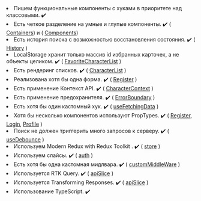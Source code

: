 <li> Пишем функциональные компоненты c хуками в приоритете над классовыми. ✔️
<li> Есть четкое разделение на умные и глупые компоненты. ✔️
( <a href="https://github.com/ktihonov93/Aston-react-project/tree/master/src/Containers">Containers</a>) и 
( <a href="https://github.com/ktihonov93/Aston-react-project/tree/master/src/Components">Components</a>)
<li> Есть история поиска с возможностью восстановления состояния. ✔️  
( <a href="https://github.com/ktihonov93/Aston-react-project/blob/master/src/Components/History/History.js">History</a> )
<li> LocalStorage хранит только массив id избранных карточек, а не объекты целиком. ✔️  
( <a href="https://github.com/ktihonov93/Aston-react-project/blob/master/src/Containers/FavoriteCharacterList/FavoriteCharacterList.jsx">FavoriteCharacterList</a> )
<li> Есть рендеринг списков. ✔️ 
( <a href="https://github.com/ktihonov93/Aston-react-project/blob/master/src/Containers/CharacterList/CharacterList.tsx">CharacterList</a> )
<li> Реализована хотя бы одна форма. ✔️ 
( <a href="https://github.com/ktihonov93/Aston-react-project/blob/master/src/pages/Register.js">Register</a> )
<li> Есть применение Контекст API. ✔️
( <a href="https://github.com/ktihonov93/Aston-react-project/blob/master/src/Utils/CharacterContext.tsx">CharacterContext</a> )
<li> Есть применение предохранителя. ✔️ 
( <a href="https://github.com/ktihonov93/Aston-react-project/blob/master/src/Containers/ErrorBoundary/ErrorBoundary.jsx">ErrorBoundary</a> )
<li> Есть хотя бы один кастомный хук. ✔️  
( <a href="https://github.com/ktihonov93/Aston-react-project/blob/master/src/hooks/useFetchingData.tsx">useFetchingData</a> )
<li> Хотя бы несколько компонентов используют PropTypes. ✔️  
( <a href="https://github.com/ktihonov93/Aston-react-project/blob/master/src/pages/Register.js">Register</a>, 
 <a href="https://github.com/ktihonov93/Aston-react-project/blob/master/src/pages/Login.js">Login</a>, 
 <a href="https://github.com/ktihonov93/Aston-react-project/blob/master/src/pages/Profile.jsx">Profile</a> )
<li> Поиск не должен триггерить много запросов к серверу. ✔️ 
( <a href="https://github.com/ktihonov93/Aston-react-project/blob/master/src/Containers/Home/Home.tsx">useDebounce</a> )
<li> Используем Modern Redux with Redux Toolkit . ✔️  
( <a href="https://github.com/ktihonov93/Aston-react-project/blob/master/src/store.js">store</a> )
<li> Используем слайсы. ✔️  
( <a href="https://github.com/ktihonov93/Aston-react-project/blob/master/src/slices/auth.js">auth</a> )
<li> Есть хотя бы одна кастомная мидлвара. ✔️  
( <a href="https://github.com/ktihonov93/Aston-react-project/blob/master/src/services/customMiddleWare.jsx">customMiddleWare</a> )
<li> Используется RTK Query. ✔️  
( <a href="https://github.com/ktihonov93/Aston-react-project/blob/master/src/features/api/apiSlice.js">apiSlice</a> )
<li> Используется Transforming Responses. ✔️  
( <a href="https://github.com/ktihonov93/Aston-react-project/blob/master/src/features/api/apiSlice.js">apiSlice</a> )

<li> Использование TypeScript. ✔️
